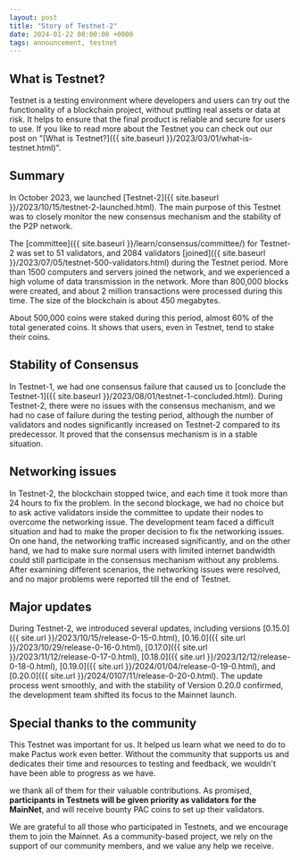 ```yaml
---
layout: post
title: "Story of Testnet-2"
date: 2024-01-22 00:00:00 +0000
tags: announcement, testnet
---
```


## What is Testnet?

Testnet is a testing environment where developers and users can try out the functionality of a blockchain project,
without putting real assets or data at risk.
It helps to ensure that the final product is reliable and secure for users to use.
If you like to read more about the Testnet you can check out our post on
"[What is Testnet?]({{ site.baseurl }}/2023/03/01/what-is-testnet.html)".

## Summary

In October 2023, we launched [Testnet-2]({{ site.baseurl }}/2023/10/15/testnet-2-launched.html).
The main purpose of this Testnet was to closely monitor the new consensus mechanism and the stability of the P2P network.

The [committee]({{ site.baseurl }}/learn/consensus/committee/) for Testnet-2 was set to 51 validators,
and 2084 validators [joined]({{ site.baseurl }}/2023/07/05/testnet-500-validators.html) during the Testnet period.
More than 1500 computers and servers joined the network, and we experienced a high volume of data transmission in the network.
More than 800,000 blocks were created, and about 2 million transactions were processed during this time.
The size of the blockchain is about 450 megabytes.

About 500,000 coins were staked during this period, almost 60% of the total generated coins.
It shows that users, even in Testnet, tend to stake their coins.

## Stability of Consensus

In Testnet-1, we had one consensus failure that caused us to
[conclude the Testnet-1]({{ site.baseurl }}/2023/08/01/testnet-1-concluded.html).
During Testnet-2, there were no issues with the consensus mechanism, and
we had no case of failure during the testing period,
although the number of validators and nodes significantly increased on Testnet-2 compared to its predecessor.
It proved that the consensus mechanism is in a stable situation.

## Networking issues

In Testnet-2, the blockchain stopped twice, and each time it took more than 24 hours to fix the problem.
In the second blockage, we had no choice but to ask active validators inside the committee to update their nodes to overcome the networking issue.
The development team faced a difficult situation and had to make the proper decision to fix the networking issues.
On one hand, the networking traffic increased significantly, and on the other hand, we had to
make sure normal users with limited internet bandwidth could still participate in the consensus mechanism without any problems.
After examining different scenarios, the networking issues were resolved, and no major problems were reported till the end of Testnet.

## Major updates

During Testnet-2, we introduced several updates, including versions
[0.15.0]({{ site.url }}/2023/10/15/release-0-15-0.html),
[0.16.0]({{ site.url }}/2023/10/29/release-0-16-0.html),
[0.17.0]({{ site.url }}/2023/11/12/release-0-17-0.html),
[0.18.0]({{ site.url }}/2023/12/12/release-0-18-0.html),
[0.19.0]({{ site.url }}/2024/01/04/release-0-19-0.html), and
[0.20.0]({{ site.url }}/2024/0107/11/release-0-20-0.html).
The update process went smoothly, and with the stability of Version 0.20.0 confirmed,
the development team shifted its focus to the Mainnet launch.

## Special thanks to the community

This Testnet was important for us.
It helped us learn what we need to do to make Pactus work even better.
Without the community that supports us and dedicates their time and resources to testing and feedback,
we wouldn't have been able to progress as we have.

we thank all of them for their valuable contributions.
As promised, **participants in Testnets will be given priority as validators for the MainNet**, and
will receive bounty PAC coins to set up their validators.

We are grateful to all those who participated in Testnets, and we encourage them to join the Mainnet.
As a community-based project, we rely on the support of our community members, and we value any help we receive.
